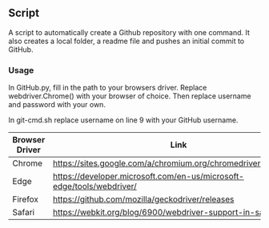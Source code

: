 ## Script
A script to automatically create a Github repository with one command. 
It also creates a local folder, a readme file and pushes an initial commit to GitHub. 

### Usage
In GitHub.py, fill in the path to your browsers driver. 
Replace webdriver.Chrome() with your browser of choice.
Then replace username and password with your own.

In git-cmd.sh replace username on line 9 with your GitHub username.

Browser Driver | Link
---------- | ----------
Chrome	   | https://sites.google.com/a/chromium.org/chromedriver/downloads
Edge	     | https://developer.microsoft.com/en-us/microsoft-edge/tools/webdriver/
Firefox	   | https://github.com/mozilla/geckodriver/releases
Safari	   | https://webkit.org/blog/6900/webdriver-support-in-safari-10/
